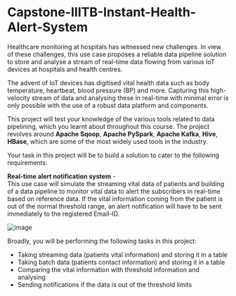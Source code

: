 # Capstone-IIITB-Instant-Health-Alert-System

Healthcare monitoring at hospitals has witnessed new challenges. In view of these challenges, this use case proposes a reliable data pipeline solution to store and analyse a stream of real-time data flowing from various IoT devices at hospitals and health centres. 

The advent of IoT devices has digitised vital health data such as body temperature, heartbeat, blood pressure (BP) and more. Capturing this high-velocity stream of data and analysing these in real-time with minimal error is only possible with the use of a robust data platform and components.

This project will test your knowledge of the various tools related to data pipelining, which you learnt about throughout this course. The project revolves around **Apache Sqoop**, **Apache PySpark**, **Apache Kafka**, **Hive**, **HBase**, which are some of the most widely used tools in the industry.

Your task in this project will be to build a solution to cater to the following requirements:     

**Real-time alert notification system** -    
This use case will simulate the streaming vital data of patients and building of a data pipeline to monitor vital data to alert the subscribers in real-time based on reference data. If the vital information coming from the patient is out of the normal threshold range, an alert notification will have to be sent immediately to the registered Email-ID.

![image](https://github.com/Gupta97Sarthak/Gupta97Sarthak-Capstone-IIITB-Instant-Health-Alert-System/assets/160407982/5ac9ebd3-4be7-45dc-8d21-0d931500c2b9)


Broadly, you will be performing the following tasks in this project:

- Taking streaming data (patients vital information) and storing it in a table
- Taking batch data (patients contact information) and storing it in a table
- Comparing the vital information with threshold information and analysing
- Sending notifications if the data is out of the threshold limits
